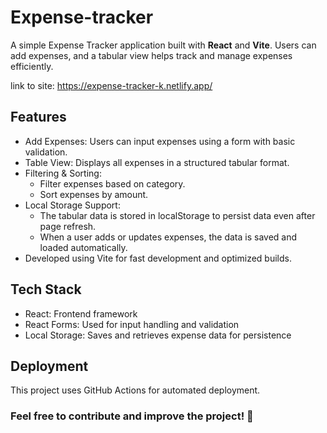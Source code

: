 # Expense-tracker

A simple Expense Tracker application built with **React** and **Vite**. Users can add expenses, and a tabular view helps track and manage expenses efficiently.

link to site: https://expense-tracker-k.netlify.app/

## Features
- Add Expenses: Users can input expenses using a form with basic validation.
- Table View: Displays all expenses in a structured tabular format.
- Filtering & Sorting:
    - Filter expenses based on category.
    - Sort expenses by amount.
- Local Storage Support:
    - The tabular data is stored in localStorage to persist data even after page refresh.
    - When a user adds or updates expenses, the data is saved and loaded automatically.
- Developed using Vite for fast development and optimized builds.

## Tech Stack
- React: Frontend framework
- React Forms: Used for input handling and validation
- Local Storage: Saves and retrieves expense data for persistence

## Deployment
This project uses GitHub Actions for automated deployment.

### Feel free to contribute and improve the project! 🚀
